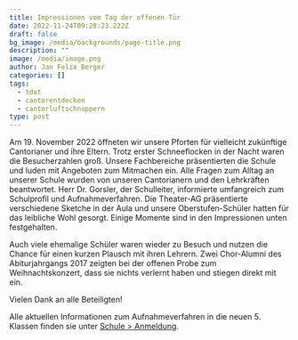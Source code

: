 ```yaml
---
title: Impressionen vom Tag der offenen Tür
date: 2022-11-24T09:28:23.222Z
draft: false
bg_image: /media/backgrounds/page-title.png
description: ""
image: /media/image.png
author: Jan Felix Berger
categories: []
tags:
  - tdot
  - cantorentdecken
  - cantorluftschnuppern
type: post
---
```

Am 19. November 2022 öffneten wir unsere Pforten für vielleicht zukünftige Cantorianer und ihre Eltern. Trotz erster Schneeflocken in der Nacht waren die Besucherzahlen groß. Unsere Fachbereiche präsentierten die Schule und luden mit Angeboten zum Mitmachen ein. Alle Fragen zum Alltag an unserer Schule wurden von unseren Cantorianern und den Lehrkräften beantwortet. Herr Dr. Gorsler, der Schulleiter, informierte umfangreich zum Schulprofil und Aufnahmeverfahren. Die Theater-AG präsentierte verschiedene Sketche in der Aula und unsere Oberstufen-Schüler hatten für das leibliche Wohl gesorgt. Einige Momente sind in den Impressionen unten festgehalten.

Auch viele ehemalige Schüler waren wieder zu Besuch und nutzen die Chance für einen kurzen Plausch mit ihren Lehrern. Zwei Chor-Alumni des Abiturjahrgangs 2017 zeigten bei der offenen Probe zum Weihnachtskonzert, dass sie nichts verlernt haben und stiegen direkt mit ein.

Vielen Dank an alle Beteiligten!

Alle aktuellen Informationen zum Aufnahmeverfahren in die neuen 5. Klassen finden sie unter [Schule > Anmeldung](https://cantorgymnasium.de/anmeldung/).